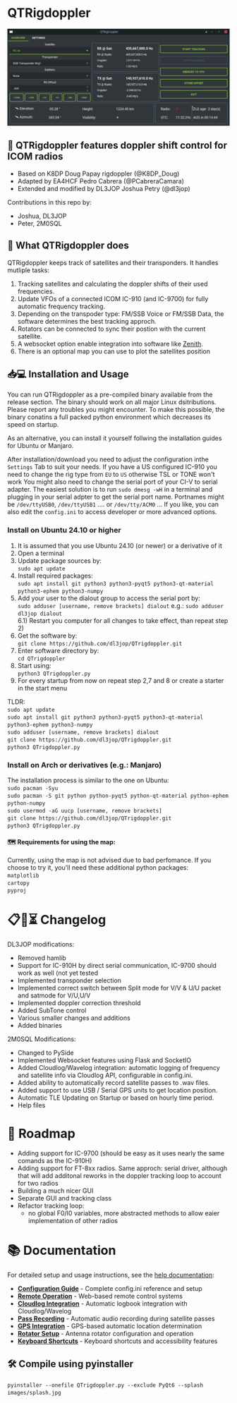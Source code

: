 # QTRigdoppler


<picture>
 <source media="(prefers-color-scheme: dark)" srcset="https://github.com/dl3jop/QTrigdoppler/blob/main/images/mainWindow.png">
 <source media="(prefers-color-scheme: light)" srcset="https://github.com/dl3jop/QTrigdoppler/blob/main/images/mainWindow.png">
 <img alt="Shows QTRigDoppler GUI." src="https://github.com/dl3jop/QTrigdoppler/blob/main/images/mainWindow.png">
</picture> 

## 📌 QTRigdoppler features doppler shift control for ICOM radios

- Based on K8DP Doug Papay rigdoppler (@K8DP_Doug)  
- Adapted by EA4HCF Pedro Cabrera (@PCabreraCamara)  
- Extended and modified by DL3JOP Joshua Petry (@dl3jop)

Contributions in this repo by:
- Joshua, DL3JOP
- Peter, 2M0SQL
 
## 🧠 What QTRigdoppler does

QTRigdoppler keeps track of satellites and their transponders. It handles mutliple tasks: <br/>
 1) Tracking satellites and calculating the doppler shifts of their used frequencies.<br/>
 2) Update VFOs of a connected ICOM IC-910 (and IC-9700) for fully automatic frequency tracking.<br/>
 3) Depending on the transpoder type: FM/SSB Voice or FM/SSB Data, the software determines the best tracking approch.<br/>
 4) Rotators can be connected to sync their postion with the current satellite.<br/>
 5) A websocket option enable integration into software like [Zenith](https://github.com/magicbug/Zenith).<br/>
 6) There is an optional map you can use to plot the satellites position<br/>
 
## 📥💻 Installation and Usage

You can run QTRigdoppler as a pre-compiled binary available from the release section. The binary should work on all major Linux dsitributions. Please report any troubles you might encounter.
To make this possible, the binary conatins a full packed python environment which decreases its speed on startup.<br/>

As an alternative, you can install it yourself follwing the installation guides for Ubuntu or Manjaro.

After installation/download you need to adjust the configuration inthe `Settings` Tab to suit your needs. If you have a US configured IC-910 you need to change the rig type from `EU` to `US` otherwise TSL or TONE won't work
You might also need to change the serial port of your CI-V to serial adapter. The easiest solution is to run `sudo dmesg -wH` in a terminal and plugging in your serial adpter to get the serial port name.
Portnames might be `/dev/ttyUSB0`, `/dev/ttyUSB1` .... or `/dev/tty/ACM0` ...
If you like, you can also edit the `config.ini` to access developer or more advanced options.

### Install on Ubuntu 24.10 or higher
 1) It is assumed that you use Ubuntu 24.10 (or newer) or a derivative of it
 2) Open a terminal
 3) Update package sources by:<br/> `sudo apt update`
 5) Install required packages:<br/> `sudo apt install git python3 python3-pyqt5 python3-qt-material python3-ephem python3-numpy`
 6) Add your user to the dialout group to access the serial port by:<br/> `sudo adduser [username, remove brackets] dialout` e.g.: `sudo adduser dl3jop dialout`<br/>
 6.1) Restart you computer for all changes to take effect, than repeat step 2)<br/>
 7) Get the software by:<br/> `git clone https://github.com/dl3jop/QTrigdoppler.git`
 8) Enter software directory by:<br/> `cd QTrigdoppler`
 9) Start using:<br/> `python3 QTrigdoppler.py`
 10) For every startup from now on repeat step 2,7 and 8 or create a starter in the start menu

 TLDR:\
 `sudo apt update`\
 `sudo apt install git python3 python3-pyqt5 python3-qt-material python3-ephem python3-numpy`\
 `sudo adduser [username, remove brackets] dialout`\
 `git clone https://github.com/dl3jop/QTrigdoppler.git`\
 `python3 QTrigdoppler.py`

### Install on Arch or derivatives (e.g.: Manjaro)
The installation process is similar to the one on Ubuntu:<br/>
`sudo pacman -Syu`\
 `sudo pacman -S git python python-pyqt5 python-qt-material python-ephem python-numpy`\
 `sudo usermod -aG uucp [username, remove brackets]`\
 `git clone https://github.com/dl3jop/QTrigdoppler.git`\
 `python3 QTrigdoppler.py`

#### 🗺️ Requirements for using the map:  
Currently, using the map is not advised due to bad perfomance. If you choose to try it, you'll need these additional python packages:<br/>
`matplotlib`<br/>
`cartopy`<br/>
`pyproj`<br/>

# 📋🔄⏳ Changelog
DL3JOP modifications:
- Removed hamlib
- Support for IC-910H by direct serial communication, IC-9700 should work as well (not yet tested 
- Implemented transponder selection
- Implemented correct switch between Split mode for V/V & U/U packet and satmode for V/U,U/V
- Implemented doppler correction threshold
- Added SubTone control
- Various smaller changes and additions
- Added binaries

2M0SQL Modifications:
- Changed to PySide
- Implemented Websocket features using Flask and SocketIO
- Added Cloudlog/Wavelog integration: automatic logging of frequency and satellite info via Cloudlog API, configurable in config.ini.
- Added ability to automatically record satellite passes to .wav files.
- Added support to use USB / Serial GPS units to get location position.
- Automatic TLE Updating on Startup or based on hourly time period.
- Help files
    
    
# 🎯 Roadmap
  - Adding support for IC-9700 (should be easy as it uses nearly the same comands as the IC-910H)
  - Adding support for FT-8xx radios. Same approch: serial driver, although that will add additonal reworks in the doppler tracking loop to account for two radios
  - Building a much nicer GUI
  - Separate GUI and tracking class
  - Refactor tracking loop:
    - no global F0/I0 variables, more abstracted methods to allow eaier implementation of other radios
    
# 📚 Documentation

For detailed setup and usage instructions, see the [help documentation](help/):

- **[Configuration Guide](help/configuration.md)** - Complete config.ini reference and setup
- **[Remote Operation](help/remote-operation.md)** - Web-based remote control systems  
- **[Cloudlog Integration](help/cloudlog-integration.md)** - Automatic logbook integration with Cloudlog/Wavelog
- **[Pass Recording](help/pass-recording.md)** - Automatic audio recording during satellite passes
- **[GPS Integration](help/gps-integration.md)** - GPS-based automatic location determination
- **[Rotator Setup](help/rotator-setup.md)** - Antenna rotator configuration and operation
- **[Keyboard Shortcuts](help/keyboard-shortcuts.md)** - Keyboard shortcuts and accessibility features

## 🛠️ Compile using pyinstaller

`pyinstaller --onefile QTrigdoppler.py --exclude PyQt6 --splash images/splash.jpg`
